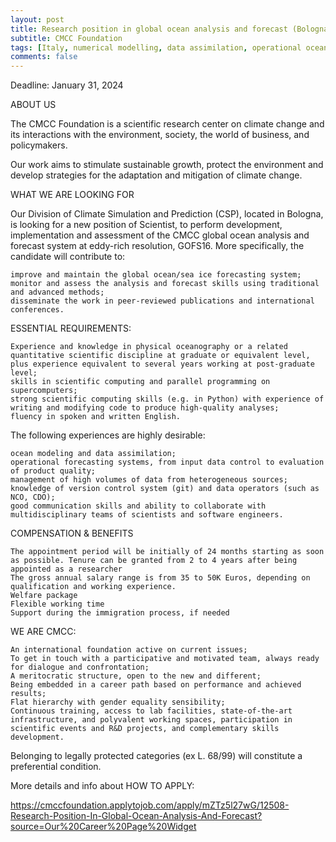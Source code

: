 ```yaml
---
layout: post
title: Research position in global ocean analysis and forecast (Bologna, Italy)
subtitle: CMCC Foundation
tags: [Italy, numerical modelling, data assimilation, operational oceanography]
comments: false
---
```

Deadline: January 31, 2024

ABOUT US

The CMCC Foundation is a scientific research center on climate change and its interactions with the environment, society, the world of business, and policymakers.

Our work aims to stimulate sustainable growth, protect the environment and develop strategies for the adaptation and mitigation of climate change.

 

WHAT WE ARE LOOKING FOR

 

Our Division of Climate Simulation and Prediction (CSP), located in Bologna, is looking for a new position of Scientist, to perform development, implementation and assessment of the CMCC global ocean analysis and forecast system at eddy-rich resolution, GOFS16. More specifically, the candidate will contribute to:

    improve and maintain the global ocean/sea ice forecasting system;
    monitor and assess the analysis and forecast skills using traditional and advanced methods;
    disseminate the work in peer-reviewed publications and international conferences.

 

ESSENTIAL REQUIREMENTS:

    Experience and knowledge in physical oceanography or a related quantitative scientific discipline at graduate or equivalent level, plus experience equivalent to several years working at post-graduate level;
    skills in scientific computing and parallel programming on supercomputers;
    strong scientific computing skills (e.g. in Python) with experience of writing and modifying code to produce high-quality analyses;
    fluency in spoken and written English.

 

The following experiences are highly desirable:

    ocean modeling and data assimilation;
    operational forecasting systems, from input data control to evaluation of product quality;
    management of high volumes of data from heterogeneous sources;
    knowledge of version control system (git) and data operators (such as NCO, CDO);
    good communication skills and ability to collaborate with multidisciplinary teams of scientists and software engineers.

 

COMPENSATION & BENEFITS

    The appointment period will be initially of 24 months starting as soon as possible. Tenure can be granted from 2 to 4 years after being appointed as a researcher
    The gross annual salary range is from 35 to 50K Euros, depending on qualification and working experience.
    Welfare package
    Flexible working time
    Support during the immigration process, if needed

 

WE ARE CMCC:

    An international foundation active on current issues;
    To get in touch with a participative and motivated team, always ready for dialogue and confrontation;
    A meritocratic structure, open to the new and different;
    Being embedded in a career path based on performance and achieved results;
    Flat hierarchy with gender equality sensibility;
    Continuous training, access to lab facilities, state-of-the-art infrastructure, and polyvalent working spaces, participation in scientific events and R&D projects, and complementary skills development.

Belonging to legally protected categories (ex L. 68/99) will constitute a preferential condition.


More details and info about HOW TO APPLY:

https://cmccfoundation.applytojob.com/apply/mZTz5l27wG/12508-Research-Position-In-Global-Ocean-Analysis-And-Forecast?source=Our%20Career%20Page%20Widget
